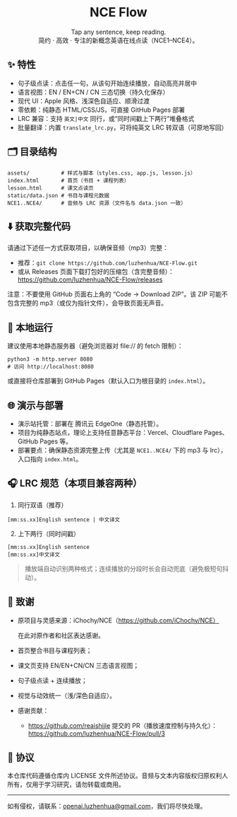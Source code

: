 <div align="center">

# NCE Flow

Tap any sentence, keep reading.  
简约 · 高效 · 专注的新概念英语在线点读（NCE1–NCE4）。

</div>

## ✨ 特性

- 句子级点读：点击任一句，从该句开始连续播放，自动高亮并居中
- 语言视图：EN / EN+CN / CN 三态切换（持久化保存）
- 现代 UI：Apple 风格、浅深色自适应、顺滑过渡
- 零依赖：纯静态 HTML/CSS/JS，可直接 GitHub Pages 部署
- LRC 兼容：支持 `英文|中文` 同行，或“同时间戳上下两行”堆叠格式
- 批量翻译：内置 `translate_lrc.py`，可将纯英文 LRC 转双语（可原地写回）

## 🗂 目录结构

```
assets/          # 样式与脚本（styles.css, app.js, lesson.js）
index.html       # 首页（书目 + 课程列表）
lesson.html      # 课文点读页
static/data.json # 书目与课程元数据
NCE1..NCE4/      # 音频与 LRC 资源（文件名与 data.json 一致）
```

## ⬇️ 获取完整代码

请通过下述任一方式获取项目，以确保音频（mp3）完整：

- 推荐：`git clone https://github.com/luzhenhua/NCE-Flow.git`
- 或从 Releases 页面下载打包好的压缩包（含完整音频）：https://github.com/luzhenhua/NCE-Flow/releases

注意：不要使用 GitHub 页面右上角的 “Code → Download ZIP”。该 ZIP 可能不包含完整的 mp3（或仅为指针文件），会导致页面无声音。

## 🚀 本地运行

建议使用本地静态服务器（避免浏览器对 file:// 的 fetch 限制）：

```
python3 -m http.server 8080
# 访问 http://localhost:8080
```

或直接将仓库部署到 GitHub Pages（默认入口为根目录的 `index.html`）。

## 🌐 演示与部署

- 演示站托管：部署在 腾讯云 EdgeOne（静态托管）。
- 项目为纯静态站点，理论上支持任意静态平台：Vercel、Cloudflare Pages、GitHub Pages 等。
- 部署要点：确保静态资源完整上传（尤其是 `NCE1..NCE4/` 下的 mp3 与 lrc），入口指向 `index.html`。

## 🎧 LRC 规范（本项目兼容两种）

1) 同行双语（推荐）

```
[mm:ss.xx]English sentence | 中文译文
```

2) 上下两行（同时间戳）

```
[mm:ss.xx]English sentence
[mm:ss.xx]中文译文
```

> 播放端自动识别两种格式；连续播放的分段时长会自动兜底（避免极短句抖动）。


## 🙏 致谢

- 原项目与灵感来源：iChochy/NCE（https://github.com/iChochy/NCE）

  在此对原作者和社区表达感谢。

- 首页整合书目与课程列表；
- 课文页支持 EN/EN+CN/CN 三态语言视图；
- 句子级点读 + 连续播放；
- 视觉与动效统一（浅/深色自适应）。

- 感谢贡献：
  - https://github.com/reaishijie 提交的 PR（播放速度控制与持久化）：
    https://github.com/luzhenhua/NCE-Flow/pull/3

## 📄 协议

本仓库代码遵循仓库内 LICENSE 文件所述协议。音频与文本内容版权归原权利人所有，仅用于学习研究，请勿转载或商用。

---

如有侵权，请联系：openai.luzhenhua@gmail.com，我们将尽快处理。
